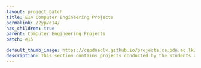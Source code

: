 ```yaml
---
layout: project_batch
title: E14 Computer Engineering Projects
permalink: /2yp/e14/
has_children: true
parent: Computer Engineering Projects
batch: e15

default_thumb_image: https://cepdnaclk.github.io/projects.ce.pdn.ac.lk/data/categories/2yp/thumbnail.jpg
description: This section contains projects conducted by the students after their second year. Usually, these projects are conducted by groups of 3 students, and followed by Agile principles.
---
```

